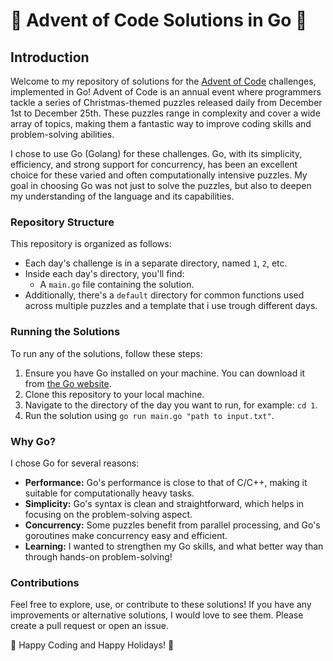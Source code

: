 # 🎄 Advent of Code Solutions in Go 🎄

## Introduction

Welcome to my repository of solutions for the [Advent of Code](https://adventofcode.com/) challenges, implemented in Go! Advent of Code is an annual event where programmers tackle a series of Christmas-themed puzzles released daily from December 1st to December 25th. These puzzles range in complexity and cover a wide array of topics, making them a fantastic way to improve coding skills and problem-solving abilities.

I chose to use Go (Golang) for these challenges. Go, with its simplicity, efficiency, and strong support for concurrency, has been an excellent choice for these varied and often computationally intensive puzzles. My goal in choosing Go was not just to solve the puzzles, but also to deepen my understanding of the language and its capabilities.

### Repository Structure

This repository is organized as follows:

- Each day's challenge is in a separate directory, named `1`, `2`, etc.
- Inside each day's directory, you'll find:
  - A `main.go` file containing the solution.
- Additionally, there's a `default` directory for common functions used across multiple puzzles and a template that i use trough different days.

### Running the Solutions

To run any of the solutions, follow these steps:

1. Ensure you have Go installed on your machine. You can download it from [the Go website](https://golang.org/dl/).
2. Clone this repository to your local machine.
3. Navigate to the directory of the day you want to run, for example: `cd 1`.
4. Run the solution using `go run main.go "path to input.txt"`.

### Why Go?

I chose Go for several reasons:

- **Performance:** Go's performance is close to that of C/C++, making it suitable for computationally heavy tasks.
- **Simplicity:** Go's syntax is clean and straightforward, which helps in focusing on the problem-solving aspect.
- **Concurrency:** Some puzzles benefit from parallel processing, and Go's goroutines make concurrency easy and efficient.
- **Learning:** I wanted to strengthen my Go skills, and what better way than through hands-on problem-solving!

### Contributions

Feel free to explore, use, or contribute to these solutions! If you have any improvements or alternative solutions, I would love to see them. Please create a pull request or open an issue.

🎄 Happy Coding and Happy Holidays! 🎄
